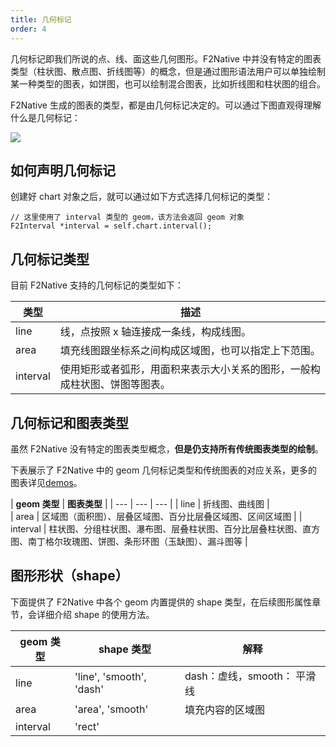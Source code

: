 ```yaml
---
title: 几何标记
order: 4
---
```


几何标记即我们所说的点、线、面这些几何图形。F2Native 中并没有特定的图表类型（柱状图、散点图、折线图等）的概念，但是通过图形语法用户可以单独绘制某一种类型的图表，如饼图，也可以绘制混合图表，比如折线图和柱状图的组合。

F2Native 生成的图表的类型，都是由几何标记决定的。可以通过下图直观得理解什么是几何标记：

![](https://gw.alipayobjects.com/zos/rmsportal/ffXoDNzwnXNHoaxtjbfY.png#width=)

## 如何声明几何标记

创建好 chart 对象之后，就可以通过如下方式选择几何标记的类型：

```
// 这里使用了 interval 类型的 geom，该方法会返回 geom 对象
F2Interval *interval = self.chart.interval(); 
```

## 几何标记类型

目前 F2Native 支持的几何标记的类型如下：

| **类型** | **描述** |
| --- | --- |
| line | 线，点按照 x 轴连接成一条线，构成线图。 |
| area | 填充线图跟坐标系之间构成区域图，也可以指定上下范围。 |
| interval | 使用矩形或者弧形，用面积来表示大小关系的图形，一般构成柱状图、饼图等图表。 |


## 几何标记和图表类型

虽然 F2Native 没有特定的图表类型概念，**但是仍支持所有传统图表类型的绘制**。

下表展示了 F2Native 中的 geom 几何标记类型和传统图表的对应关系，更多的图表详见[demos](/zh/examples)。

| **geom 类型** | **图表类型** | 
| --- | --- | --- |
| line | 折线图、曲线图 |  
| area | 区域图（面积图）、层叠区域图、百分比层叠区域图、区间区域图 | 
| interval | 柱状图、分组柱状图、瀑布图、层叠柱状图、百分比层叠柱状图、直方图、南丁格尔玫瑰图、饼图、条形环图（玉缺图）、漏斗图等 |


## 图形形状（shape）

下面提供了 F2Native 中各个 geom 内置提供的 shape 类型，在后续图形属性章节，会详细介绍 shape 的使用方法。

| **geom 类型** | **shape 类型** | **解释** |
| --- | --- | --- |
| line | 'line', 'smooth', 'dash' | dash：虚线，smooth： 平滑线 |
| area | 'area', 'smooth' | 填充内容的区域图 |
| interval | 'rect' |  |